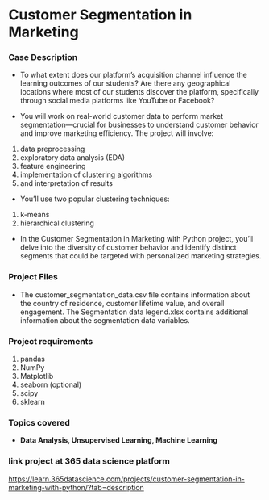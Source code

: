 # Customer Segmentation in Marketing
### Case Description

- To what extent does our platform’s acquisition channel influence the learning outcomes of our students?
Are there any geographical locations where most of our students discover the platform, specifically through social media platforms like YouTube or Facebook?

- You will work on real-world customer data to perform market segmentation—crucial for businesses to understand customer behavior and improve marketing efficiency. The project will involve:
1. data preprocessing
2. exploratory data analysis (EDA)
3. feature engineering
4. implementation of clustering algorithms
5. and interpretation of results

- You’ll use two popular clustering techniques:
1. k-means
2. hierarchical clustering

- In the Customer Segmentation in Marketing with Python project, you’ll delve into the diversity of customer behavior and identify distinct segments that could be targeted with personalized marketing strategies.

### Project Files
- The customer_segmentation_data.csv file contains information about the country of residence, customer lifetime value, and overall engagement.
The Segmentation data legend.xlsx contains additional information about the segmentation data variables. 

### Project requirements
1. pandas 
2. NumPy 
3. Matplotlib 
4. seaborn (optional)
5. scipy
6. sklearn

### Topics covered
- **Data Analysis, Unsupervised Learning, Machine Learning**

### link project at 365 data science platform
https://learn.365datascience.com/projects/customer-segmentation-in-marketing-with-python/?tab=description